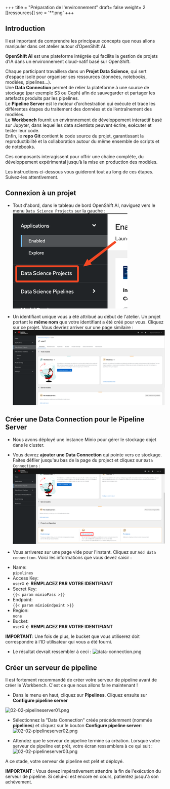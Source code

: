 +++
title = "Préparation de l'environnement"
draft= false
weight= 2
[[ressources]]
  src = '**.png'
+++

## Introduction

Il est important de comprendre les principaux concepts que nous allons manipuler dans cet atelier autour d’OpenShift AI.

**OpenShift AI** est une plateforme intégrée qui facilite la gestion de projets d’IA dans un environnement cloud-natif basé sur OpenShift.

Chaque participant travaillera dans un **Projet Data Science**, qui sert d’espace isolé pour organiser ses ressources (données, notebooks, modèles, pipelines…).  
Une **Data Connection** permet de relier la plateforme à une source de stockage (par exemple S3 ou Ceph) afin de sauvegarder et partager les artefacts produits par les pipelines.  
Le **Pipeline Server** est le moteur d’orchestration qui exécute et trace les différentes étapes du traitement des données et de l’entraînement des modèles.  
Le **Workbench** fournit un environnement de développement interactif basé sur Jupyter, dans lequel les data scientists peuvent écrire, exécuter et tester leur code.  
Enfin, le **repo Git** contient le code source du projet, garantissant la reproductibilité et la collaboration autour du même ensemble de scripts et de notebooks.

Ces composants interagissent pour offrir une chaîne complète, du développement expérimental jusqu’à la mise en production des modèles.

Les instructions ci-dessous vous guideront tout au long de ces étapes. Suivez-les attentivement.

## Connexion à un projet

* Tout d'abord, dans le tableau de bord OpenShift AI, naviguez vers le menu `Data Science Projects` sur la gauche :
![02-02-ds-proj-nav](02-02-ds-proj-nav.png)

* Un identifiant unique vous a été attribué au début de l'atelier. Un projet portant le **même nom** que votre identifiant a été créé pour vous. Cliquez sur ce projet. Vous devriez arriver sur une page similaire :
![project-empty-state](project-empty-state.png)

## Créer une Data Connection pour le Pipeline Server

* Nous avons déployé une instance Minio pour gérer le stockage objet dans le cluster.
* Vous devrez **ajouter une Data Connection** qui pointe vers ce stockage. Faites défiler jusqu'au bas de la page du project et cliquez sur `Data Connections` :
![02-02-add-dc.png](02-02-add-dc.png)

* Vous arriverez sur une page vide pour l'instant. Cliquez sur `Add data connection`. Voici les informations que vous devez saisir :
- Name:  
```pipelines```
- Access Key:  
```userX```  **← REMPLACEZ PAR VOTRE IDENTIFIANT**
- Secret Key:  
```{{< param minioPass >}}```
- Endpoint:  
```{{< param minioEndpoint >}}```
- Region:  
```none```
- Bucket:  
```userX```  **← REMPLACEZ PAR VOTRE IDENTIFIANT**

**IMPORTANT**: Une fois de plus, le bucket que vous utiliserez doit correspondre à l'ID utilisateur qui vous a été fourni.

* Le résultat devrait ressembler à ceci :
![data-connection.png](data-connection.png)

## Créer un serveur de pipeline

Il est fortement recommandé de créer votre serveur de pipeline avant de créer le Workbench. C'est ce que nous allons faire maintenant !

* Dans le menu en haut, cliquez sur **Pipelines**. Cliquez ensuite sur **Configure pipeline server**

![02-02-pipelineserver01.png](02-02-pipelineserver01.png)

* Sélectionnez la "Data Connection" créée précédemment (nommée **pipelines**) et cliquez sur le bouton **Configure pipeline server**:
![02-02-pipelineserver02.png](02-02-pipelineserver02.png)

* Attendez que le serveur de pipeline termine sa création. Lorsque votre serveur de pipeline est prêt, votre écran ressemblera à ce qui suit :
![02-02-pipelineserver03.png](02-02-pipelineserver03.png)

A ce stade, votre serveur de pipeline est prêt et déployé.

**IMPORTANT** : Vous devez impérativement attendre la fin de l'exécution du serveur de pipeline. Si celui-ci est encore en cours, patientez jusqu'à son achèvement.
